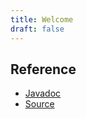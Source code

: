 ```yaml
---
title: Welcome
draft: false
---
```


## Reference

* [Javadoc](maven/apidocs/)
* [Source](maven/xref/)
